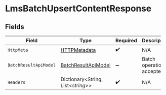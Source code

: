# LmsBatchUpsertContentResponse


## Fields

| Field                                                                 | Type                                                                  | Required                                                              | Description                                                           |
| --------------------------------------------------------------------- | --------------------------------------------------------------------- | --------------------------------------------------------------------- | --------------------------------------------------------------------- |
| `HttpMeta`                                                            | [HTTPMetadata](../../Models/Components/HTTPMetadata.md)               | :heavy_check_mark:                                                    | N/A                                                                   |
| `BatchResultApiModel`                                                 | [BatchResultApiModel](../../Models/Components/BatchResultApiModel.md) | :heavy_minus_sign:                                                    | Batch operation accepted                                              |
| `Headers`                                                             | Dictionary<String, List<*string*>>                                    | :heavy_check_mark:                                                    | N/A                                                                   |